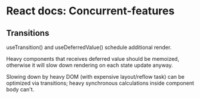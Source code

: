 # React docs: Concurrent-features

## Transitions

useTransition() and useDeferredValue() schedule additional render.

Heavy components that receives deferred value should be memoized, otherwise it will slow down rendering on each state update anyway.

Slowing down by heavy DOM (with expensive layout/reflow task) can be optimized via transitions; heavy synchronous calculations inside component body can't.
